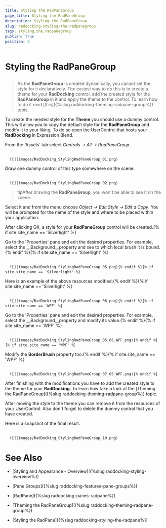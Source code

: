 ```yaml
---
title: Styling the RadPaneGroup
page_title: Styling the RadPaneGroup
description: Styling the RadPaneGroup
slug: raddocking-styling-the-radpanegroup
tags: styling,the,radpanegroup
publish: True
position: 8
---
```


# Styling the RadPaneGroup



## 

>As the __RadPaneGroup__ is created dynamically, you cannot set the style for it declaratively. The easiest way to do this is to create a theme for your __RadDocking__ control, add the created style for the __RadPaneGroup__ in it and apply the theme to the control. To learn how to do it read [this]({%slug raddocking-theming-radpane-group%}) topic.

To create the needed style for the __Theme__ you should use a dummy control. This will allow you to copy the default style for the __RadPaneGroup__ and modify it to your liking. To do so open the UserControl that hosts your __RadDocking__ in Expression Blend.

From the 'Assets' tab select *Controls -> All -> RadPaneGroup*.




         
      ![](images/RadDocking_StylingRadPaneGroup_01.png)

Draw one dummy control of this type somewhere on the scene.




         
      ![](images/RadDocking_StylingRadPaneGroup_02.png)

>tipAfter drawing the __RadPaneGroup__, you won't be able to see it on the scene.

Select it and from the menu choose *Object -> Edit Style -> Edit a Copy*. You will be prompted for the name of the style and where to be placed within your application.

After clicking OK, a style for your __RadPaneGroup__ control will be created.{% if site.site_name == 'Silverlight' %}

Go to the 'Properties' pane and edit the desired properties. For example, select the __Background__property and see to which local brush it is bound.{% endif %}{% if site.site_name == 'Silverlight' %}




         
      ![](images/RadDocking_StylingRadPaneGroup_05.png){% endif %}{% if site.site_name == 'Silverlight' %}

Here is an example of the above resources modified:{% endif %}{% if site.site_name == 'Silverlight' %}




         
      ![](images/RadDocking_StylingRadPaneGroup_06.png){% endif %}{% if site.site_name == 'WPF' %}

Go to the 'Properties' pane and edit the desired properties. For example, select the __Background__property and modify its value.{% endif %}{% if site.site_name == 'WPF' %}




         
      ![](images/RadDocking_StylingRadPaneGroup_05_06_WPF.png){% endif %}{% if site.site_name == 'WPF' %}

Modify the __BorderBrush__ property too.{% endif %}{% if site.site_name == 'WPF' %}




         
      ![](images/RadDocking_StylingRadPaneGroup_07_08_WPF.png){% endif %}

After finishing with the modifications you have to add the created style to the theme for your __RadDocking__. To learn how take a look at the [Theming the RadPaneGroup]({%slug raddocking-theming-radpane-group%}) topic.

After moving the style to the theme you can remove it from the resources of your UserControl. Also don't forget to delete the dummy control that you have created.

Here is a snapshot of the final result.




         
      ![](images/RadDocking_StylingRadPaneGroup_10.png)

# See Also

 * [Styling and Appearance - Overview]({%slug raddocking-styling-overview%})

 * [Pane Groups]({%slug raddocking-features-pane-groups%})

 * [RadPane]({%slug raddocking-panes-radpane%})

 * [Theming the RadPaneGroup]({%slug raddocking-theming-radpane-group%})

 * [Styling the RadPane]({%slug raddocking-styling-the-radpane%})
